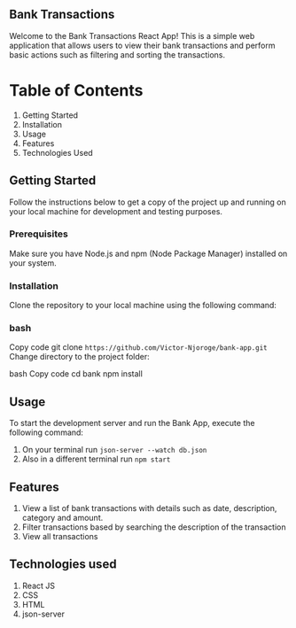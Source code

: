 ## Bank Transactions

Welcome to the Bank Transactions React App! This is a simple web application that allows users to view their bank transactions and perform basic actions such as filtering and sorting the transactions.

# Table of Contents
1. Getting Started
2. Installation
3. Usage
4. Features
5. Technologies Used

## Getting Started
Follow the instructions below to get a copy of the project up and running on your local machine for development and testing purposes.

### Prerequisites
Make sure you have Node.js and npm (Node Package Manager) installed on your system.

### Installation
Clone the repository to your local machine using the following command:

### bash
Copy code
git clone `https://github.com/Victor-Njoroge/bank-app.git`
Change directory to the project folder:

bash
Copy code
cd bank
npm install
## Usage
To start the development server and run the Bank App, execute the following command:
1. On your terminal run `json-server --watch db.json`
2. Also in a different terminal run `npm start`

## Features
1. View a list of bank transactions with details such as date, description, category and amount.
2. Filter transactions based by searching the description of the transaction 
3. View all transactions

## Technologies used
1. React JS
2. CSS
3. HTML
4. json-server